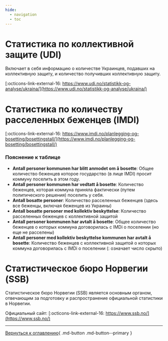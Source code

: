 ```yaml
---
hide:
  - navigation
  - toc
---
```

# Статистика по коллективной защите (UDI)
Включает в себя информацию о количестве Украинцев, подавших на коллективную защиту, и количество получивших коллективную защиту.

[:octicons-link-external-16: https://www.udi.no/statistikk-og-analyse/ukraina/](https://www.udi.no/statistikk-og-analyse/ukraina/)

# Статистика по количеству расселенных беженцев (IMDI)

[:octicons-link-external-16: https://www.imdi.no/planlegging-og-bosetting/bosettingstall/](https://www.imdi.no/planlegging-og-bosetting/bosettingstall/)

### Пояснение к таблице
- **Antall personer kommunen har blitt anmodet om å bosette**: Общее количество беженцев которое государство (в лице IMDI) просит коммуну поселить в этом году.
- **Antall personer kommunen har vedtatt å bosette**: Количество беженцев, которая коммуна приняла фактически (путем политического решения) поселить у себя.
- **Antall bosatte personer**: Количество расселенных беженцев (здесь все беженцы, включая беженцев из Украины)
- **Antall bosatte personer med kollektiv beskyttelse**: Количество расселенных беженцев с коллективной защитой
- **Antall personer kommunen har avtalt å bosette**: Общее количество беженцев о которых коммуна договорилась с IMDi о поселении (но еще не расселены)
- **Antall personer med kollektiv beskyttelse kommunen har avtalt å bosette**: Количество беженцев с коллективной защитой о которых коммуна договорилась с IMDi о поселении (: означает число скрыто)

# Статистическое бюро Норвегии (SSB)
Статистическое бюро Норвегии (SSB) является основным органом, отвечающим за подготовку и распространение официальной статистики в Норвегии.

Официальный сайт: [:octicons-link-external-16: https://www.ssb.no/](https://www.ssb.no/)

---

[Вернуться к оглавлению](index.md){ .md-button .md-button--primary }